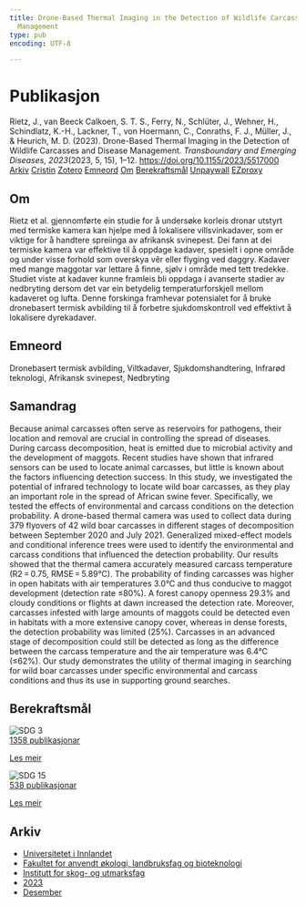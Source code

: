 ```yaml
---
title: Drone-Based Thermal Imaging in the Detection of Wildlife Carcasses and Disease
  Management
type: pub
encoding: UTF-8

---
```

<h1>Publikasjon</h1>
<article id="csl-bib-container-BIBXITGS" class="csl-bib-container">
  <div class="csl-bib-body"> <div class="csl-entry">Rietz, J., van Beeck Calkoen, S. T. S., Ferry, N., Schlüter, J., Wehner, H., Schindlatz, K.-H., Lackner, T., von Hoermann, C., Conraths, F. J., Müller, J., &#38; Heurich, M. D. (2023). Drone-Based Thermal Imaging in the Detection of Wildlife Carcasses and Disease Management. <i>Transboundary and Emerging Diseases</i>, <i>2023</i>(2023, 5, 15), 1–12. <a href="https://doi.org/10.1155/2023/5517000">https://doi.org/10.1155/2023/5517000</a></div> </div>
  <div class="csl-bib-buttons">
    <a href="#taxonomy-article-BIBXITGS" alt="archive" class="csl-bib-button">Arkiv</a>
    <a href="https://app.cristin.no/results/show.jsf?id=2215966" alt="Cristin" class="csl-bib-button">Cristin</a>
    <a href="http://zotero.org/groups/5881554/items/BIBXITGS" alt="Zotero" class="csl-bib-button">Zotero</a>
    <a href="#keywords-article-BIBXITGS" alt="keywords" class="csl-bib-button">Emneord</a>
    <a href="#about-article-BIBXITGS" alt="about_pub" class="csl-bib-button">Om</a>
    <a href="#sdg-article-BIBXITGS" alt="sdg" class="csl-bib-button">Berekraftsmål</a>
    <a href="https://downloads.hindawi.com/journals/tbed/2023/5517000.pdf" alt="Unpaywall" class="csl-bib-button">Unpaywall</a>
    <a href="https://downloads.hindawi.com/journals/tbed/2023/5517000.pdf" alt="EZproxy" class="csl-bib-button">EZproxy</a>
  </div>
  <div id="csl-bib-meta-container-BIBXITGS"></div>
</article>
<div id="csl-bib-meta-BIBXITGS" class="csl-bib-meta">
  <article id="about-article-BIBXITGS" class="about_pub-article">
    <h1>Om</h1>
    Rietz et al. gjennomførte ein studie for å undersøke korleis dronar utstyrt med termiske kamera kan hjelpe med å lokalisere villsvinkadaver, som er viktige for å handtere spreiinga av afrikansk svinepest. Dei fann at dei termiske kamera var effektive til å oppdage kadaver, spesielt i opne område og under visse forhold som overskya vêr eller flyging ved daggry. Kadaver med mange maggotar var lettare å finne, sjølv i område med tett tredekke. Studiet viste at kadaver kunne framleis bli oppdaga i avanserte stadier av nedbryting dersom det var ein betydelig temperaturforskjell mellom kadaveret og lufta. Denne forskinga framhevar potensialet for å bruke dronebasert termisk avbilding til å forbetre sjukdomskontroll ved effektivt å lokalisere dyrekadaver.
  </article>
  <article id="keywords-article-BIBXITGS" class="keywords-article">
    <h1>Emneord</h1>
    Dronebasert termisk avbilding, Viltkadaver, Sjukdomshandtering, Infrarød teknologi, Afrikansk svinepest, Nedbryting
  </article>
  <article id="abstract-article-BIBXITGS" class="abstract-article">
    <h1>Samandrag</h1>
    Because animal carcasses often serve as reservoirs for pathogens, their location and removal are crucial in controlling the spread of diseases. During carcass decomposition, heat is emitted due to microbial activity and the development of maggots. Recent studies have shown that infrared sensors can be used to locate animal carcasses, but little is known about the factors influencing detection success. In this study, we investigated the potential of infrared technology to locate wild boar carcasses, as they play an important role in the spread of African swine fever. Specifically, we tested the effects of environmental and carcass conditions on the detection probability. A drone-based thermal camera was used to collect data during 379 flyovers of 42 wild boar carcasses in different stages of decomposition between September 2020 and July 2021. Generalized mixed-effect models and conditional inference trees were used to identify the environmental and carcass conditions that influenced the detection probability. Our results showed that the thermal camera accurately measured carcass temperature (R2 = 0.75, RMSE = 5.89°C). The probability of finding carcasses was higher in open habitats with air temperatures 3.0°C and thus conducive to maggot development (detection rate ≤80%). A forest canopy openness 29.3% and cloudy conditions or flights at dawn increased the detection rate. Moreover, carcasses infested with large amounts of maggots could be detected even in habitats with a more extensive canopy cover, whereas in dense forests, the detection probability was limited (25%). Carcasses in an advanced stage of decomposition could still be detected as long as the difference between the carcass temperature and the air temperature was 6.4°C (≤62%). Our study demonstrates the utility of thermal imaging in searching for wild boar carcasses under specific environmental and carcass conditions and thus its use in supporting ground searches.
  </article>
  <article id="sdg-article-BIBXITGS" class="sdg-article">
    <h1>Berekraftsmål</h1>
    <div class="sdg-container"><div id="sdg3" class="sdg">
        <img src="{{< params subfolder >}}images/sdg/sdg03_nn.png" class="image" alt="SDG 3">
        <div class="sdg-overlay">
          <a href="{{< params subfolder >}}nn/archive/?sdg=3#archive" class="sdg-publication-count"><span>1358</span> publikasjonar</a>
          <p><a href="https://fn.no/om-fn/fns-baerekraftsmaal/god-helse-og-livskvalitet?lang=nno-NO" class="sdg-read-more">Les meir</a></p>
        </div>
      </div> <div id="sdg15" class="sdg">
        <img src="{{< params subfolder >}}images/sdg/sdg15_nn.png" class="image" alt="SDG 15">
        <div class="sdg-overlay">
          <a href="{{< params subfolder >}}nn/archive/?sdg=15#archive" class="sdg-publication-count"><span>538</span> publikasjonar</a>
          <p><a href="https://fn.no/om-fn/fns-baerekraftsmaal/livet-paa-land?lang=nno-NO" class="sdg-read-more">Les meir</a></p>
        </div>
      </div></div>
  </article>
  <article id="taxonomy-article-BIBXITGS" class="taxonomy-article">
    <h1>Arkiv</h1>
    <ul>
      <li><a href="{{< params subfolder >}}nn/archive/?key=3DCRN523">Universitetet i Innlandet</a></li>
      <li><a href="{{< params subfolder >}}nn/archive/?key=T77LXH6D">Fakultet for anvendt økologi, landbruksfag og bioteknologi</a></li>
      <li><a href="{{< params subfolder >}}nn/archive/?key=7TRARPE3">Institutt for skog- og utmarksfag</a></li>
      <li><a href="{{< params subfolder >}}nn/archive/?key=WXLLSUEU">2023</a></li>
      <li><a href="{{< params subfolder >}}nn/archive/?key=RPK3CPQG">Desember</a></li>
    </ul>
  </article>
</div>
